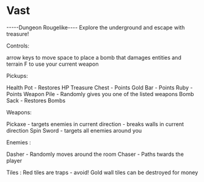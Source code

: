 # Vast

-----Dungeon Rougelike----
Explore the underground and escape with treasure!


Controls: 

arrow keys to move
space to place a bomb that damages entities and terrain
F to use your current weapon

Pickups:

Health Pot - Restores HP
Treasure Chest - Points
Gold Bar - Points
Ruby - Points
Weapon Pile - Randomly gives you one of the listed weapons
Bomb Sack - Restores Bombs

Weapons: 

Pickaxe - targets enemies in current direction
        - breaks walls in current direction
Spin Sword - targets all enemies around you

Enemies :

Dasher - Randomly moves around the room
Chaser - Paths twards the player

Tiles :
Red tiles are traps - avoid!
Gold wall tiles can be destroyed for money


          
